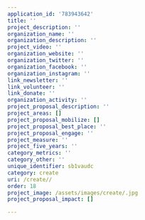 ```yaml
---
application_id: '783943642'
title: ''
project_description: ''
organization_name: ''
organization_description: ''
project_video: ''
organization_website: ''
organization_twitter: ''
organization_facebook: ''
organization_instagram: ''
link_newsletter: ''
link_volunteer: ''
link_donate: ''
organization_activity: ''
project_proposal_description: ''
project_areas: []
project_proposal_mobilize: []
project_proposal_best_place: ''
project_proposal_engage: ''
project_measure: ''
project_five_years: ''
category_metrics: ''
category_other: ''
unique_identifier: sb1vaudc
category: create
uri: /create//
order: 18
project_image: /assets/images/create/.jpg
project_proposal_impact: []

---
```

